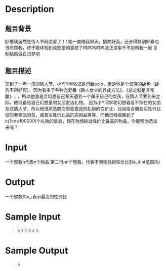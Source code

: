 # Description
## 题目背景
卧槽我居然在情人节前恋爱了！!
她一直陪我聊天，情商好高，还长得特别好看也很照顾我，终于能体验到谈恋爱的感觉了呜呜呜呜呜及正没事千不如和我一起 复制粘贴做白日梦吧
## 题目描述
又到了一年一度的情人节，小Y同学依旧是母胎solo，但是他是个资深的舔狗（舔狗不得好死），因为看多了各种恋爱番《路人女主的养成方法》，《总之就是非常酸》...，所以他总是会幻想自己某天遇到一个属于自己的女孩，在情人节要到来之际，他准备给自己幻想里的女朋友选礼物。
因为小Y同学老幻想着给不存在的女朋友过情人节，所以他很熟悉商店里面要送的礼物的性价比，比如给女朋友买性价比低的奢移品包包，或者买性价比高的实用品等等，而他已经收集到了n(1≤n≤100000)个礼物的信息，现在他想挑出性价比最高的物品，你能帮他选出来吗？
# Input
一个整数n代表n个物品
第二行nn个整数，代表不同物品的性价比$\k_i(int范围内)
# Output
一个整数$\x_i表示最高的性价比
# Sample Input
>5
>1 2 3 4 5
# Sample Output
>5
